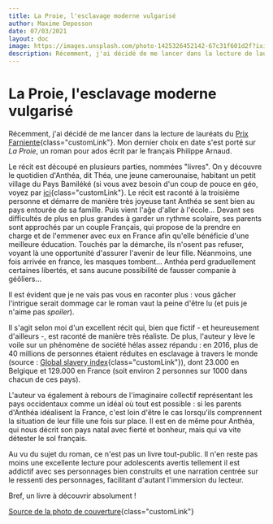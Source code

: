 ```yaml
---
title: La Proie, l'esclavage moderne vulgarisé
author: Maxime Deposson
date: 07/03/2021
layout: doc
image: https://images.unsplash.com/photo-1425326452142-67c31f601d2f?ixid=MXwxMjA3fDB8MHxwaG90by1wYWdlfHx8fGVufDB8fHw%3D&ixlib=rb-1.2.1&auto=format&fit=crop&w=1491&q=80
description: Récemment, j'ai décidé de me lancer dans la lecture de lauréats du Prix Farniente. Mon dernier choix en date s'est porté sur "La Proie", un roman pour ados écrit par le français Philippe Arnaud.
---
```


# La Proie, l'esclavage moderne vulgarisé
<postDate :creationDate="$frontmatter.date" :updateDate="$frontmatter.updateDate" />

Récemment, j'ai décidé de me lancer dans la lecture de lauréats du [Prix Farniente](#){class="customLink"}. Mon dernier choix en date s'est porté sur _La Proie_, un roman pour ados écrit par le français Philippe Arnaud.

Le récit est découpé en plusieurs parties, nommées "livres". On y découvre le quotidien d'Anthéa, dit Théa, une jeune camerounaise, habitant un petit village du Pays Bamiléké (si vous avez besoin d'un coup de pouce en géo, voyez par [ici](https://www.openstreetmap.org/#map=11/5.4581/9.8891){class="customLink"}. Le récit est raconté à la troisième personne et démarre de manière très joyeuse tant Anthéa se sent bien au pays entourée de sa famille. Puis vient l'aĝe d'aller à l'école... Devant ses difficultés de plus en plus grandes à garder un rythme scolaire, ses parents sont approchés par un couple Français, qui propose de la prendre en charge et de l'emmener avec eux en France afin qu'elle bénéficie d'une meilleure éducation. Touchés par la démarche, ils n'osent pas refuser, voyant là une opportunité d'assurer l'avenir de leur fille. Néanmoins, une fois arrivée en france, les masques tombent... Anthéa perd graduellement certaines libertés, et sans aucune possibilité de fausser companie à géôliers...

Il est évident que je ne vais pas vous en raconter plus : vous gâcher l'intrigue serait dommage car le roman vaut la peine d'être lu (et puis je n'aime pas _spoiler_).

Il s'agit selon moi d'un excellent récit qui, bien que fictif - et heureusement d'ailleurs -, est raconté de manière très réaliste. De plus, l'auteur y lève le voile sur un phénomène de société hélas assez répandu  : en 2016, plus de 40 millions de personnes étaient réduites en esclavage à travers le monde (source : [Global slavery index](https://www.globalslaveryindex.org/2018/findings/highlights/){class="customLink"}), dont 23.000 en Belgique et 129.000 en France (soit environ 2 personnes sur 1000 dans chacun de ces pays).

L'auteur va également à rebours de l'imaginaire collectif représentant les pays occidentaux comme un idéal où tout est possible : si les parents d'Anthéa idéalisent la France, c'est loin d'être le cas lorsqu'ils comprennent la situation de leur fille une fois sur place. Il est en de même pour Anthéa, qui nous décrit son pays natal avec fierté et bonheur, mais qui va vite détester le sol français.

Au vu du sujet du roman, ce n'est pas un livre tout-public. Il n'en reste pas moins une excellente lecture pour adolescents avertis tellement il est addictif avec ses personnages bien construits et une narration centrée sur le ressenti des personnages, facilitant d'autant l'immersion du lecteur.

Bref, un livre à découvrir absolument !

[Source de la photo de couverture](https://images.unsplash.com/photo-1425326452142-67c31f601d2f?ixid=MXwxMjA3fDB8MHxwaG90by1wYWdlfHx8fGVufDB8fHw%3D&ixlib=rb-1.2.1&auto=format&fit=crop&w=1491&q=80){class="customLink"}
